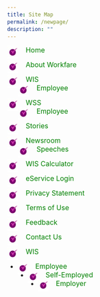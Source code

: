 ```yaml
---
title: Site Map
permalink: /newpage/
description: ""
---
```

<img align="left" src="/images/SITEMAPIM1.jpeg" class="PressReleaseIcon"><font align="left" color="green" size="3">&nbsp;&nbsp;&nbsp;&nbsp;Home</font>

<img align="left" src="/images/SITEMAPIM1.jpeg" class="PressReleaseIcon"><font align="left" color="green" size="3">&nbsp;&nbsp;&nbsp;&nbsp;About Workfare</font><br>

<img align="left" src="/images/SITEMAPIM1.jpeg" class="PressReleaseIcon"><font align="left" color="green" size="3">&nbsp;&nbsp;&nbsp;&nbsp;WIS</font><br><img align="left" src="/images/SITEMAPIM1.jpeg" class="PressReleaseIcon"><font align="left" color="green" size="3">&nbsp;&nbsp;&nbsp;&nbsp;Employee</font><br>

<img align="left" src="/images/SITEMAPIM1.jpeg" class="PressReleaseIcon"><font align="left" color="green" size="3">&nbsp;&nbsp;&nbsp;&nbsp;WSS</font><br>
<img align="left" src="/images/SITEMAPIM1.jpeg" class="PressReleaseIcon"><font align="left" color="green" size="3">&nbsp;&nbsp;&nbsp;&nbsp;Employee</font>

<img align="left" src="/images/SITEMAPIM1.jpeg" class="PressReleaseIcon"><font align="left" color="green" size="3">&nbsp;&nbsp;&nbsp;&nbsp;Stories</font><br>

<img align="left" src="/images/SITEMAPIM1.jpeg" class="PressReleaseIcon"><font align="left" color="green" size="3">&nbsp;&nbsp;&nbsp;&nbsp;Newsroom</font><br>
<img align="left" src="/images/SITEMAPIM1.jpeg" class="PressReleaseIcon"><font align="left" color="green" size="3">&nbsp;&nbsp;&nbsp;&nbsp;Speeches</font>

<img align="left" src="/images/SITEMAPIM1.jpeg" class="PressReleaseIcon"><font align="left" color="green" size="3">&nbsp;&nbsp;&nbsp;&nbsp;WIS Calculator</font><br>

<img align="left" src="/images/SITEMAPIM1.jpeg" class="PressReleaseIcon"><font align="left" color="green" size="3">&nbsp;&nbsp;&nbsp;&nbsp;eService Login</font><br>

<img align="left" src="/images/SITEMAPIM1.jpeg" class="PressReleaseIcon"><font align="left" color="green" size="3">&nbsp;&nbsp;&nbsp;&nbsp;Privacy Statement</font><br>

<img align="left" src="/images/SITEMAPIM1.jpeg" class="PressReleaseIcon"><font align="left" color="green" size="3">&nbsp;&nbsp;&nbsp;&nbsp;Terms of Use</font><br>

<img align="left" src="/images/SITEMAPIM1.jpeg" class="PressReleaseIcon"><font align="left" color="green" size="3">&nbsp;&nbsp;&nbsp;&nbsp;Feedback</font><br>

<img align="left" src="/images/SITEMAPIM1.jpeg" class="PressReleaseIcon"><font align="left" color="green" size="3">&nbsp;&nbsp;&nbsp;&nbsp;Contact Us</font><br>

<img align="left" src="/images/SITEMAPIM1.jpeg" class="PressReleaseIcon"><font align="left" color="green" size="3">&nbsp;&nbsp;&nbsp;&nbsp;WIS</font>

* <img align="left" src="/images/SITEMAPIM1.jpeg" class="PressReleaseIcon"><font align="left" color="green" size="3">&nbsp;&nbsp;&nbsp;&nbsp;Employee</font>
* <img align="left" src="/images/SITEMAPIM1.jpeg" class="PressReleaseIcon"><font align="left" color="green" size="3">&nbsp;&nbsp;&nbsp;&nbsp;Self-Employed</font>
* <img align="left" src="/images/SITEMAPIM1.jpeg" class="PressReleaseIcon"><font align="left" color="green" size="3">&nbsp;&nbsp;&nbsp;&nbsp;Employer</font>













<style>
img.PressReleaseIcon {
  height: 5%;
  width: 5%;
}
a.hyperlink {
    color:green;
  }
a.hyperlink:hover {
    color:MediumVioletRed;
}
</style>